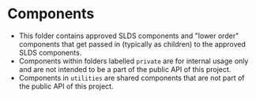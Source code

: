 # Components

* This folder contains approved SLDS components and "lower order" components that get passed in (typically as children) to the approved SLDS components.
* Components within folders labelled `private` are for internal usage only and are not intended to be a part of the public API of this project.
* Components in `utilities` are shared components that are not part of the public API of this project.
